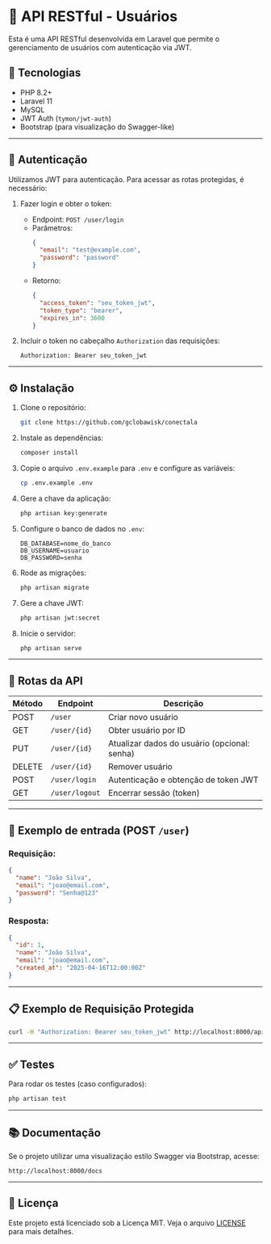 # 📘 API RESTful - Usuários

Esta é uma API RESTful desenvolvida em Laravel que permite o gerenciamento de usuários com autenticação via JWT.

## 🚀 Tecnologias

- PHP 8.2+
- Laravel 11
- MySQL
- JWT Auth (`tymon/jwt-auth`)
- Bootstrap (para visualização do Swagger-like)

---

## 🔐 Autenticação

Utilizamos JWT para autenticação. Para acessar as rotas protegidas, é necessário:

1. Fazer login e obter o token:
   - Endpoint: `POST /user/login`
   - Parâmetros:
     ```json
     {
       "email": "test@example.com",
       "password": "password"
     }
     ```
   - Retorno:
     ```json
     {
       "access_token": "seu_token_jwt",
       "token_type": "bearer",
       "expires_in": 3600
     }
     ```

2. Incluir o token no cabeçalho `Authorization` das requisições:
   ```
   Authorization: Bearer seu_token_jwt
   ```

---

## ⚙️ Instalação

1. Clone o repositório:
   ```bash
   git clone https://github.com/gclobawisk/conectala
   ```

2. Instale as dependências:
   ```bash
   composer install
   ```

3. Copie o arquivo `.env.example` para `.env` e configure as variáveis:
   ```bash
   cp .env.example .env
   ```

4. Gere a chave da aplicação:
   ```bash
   php artisan key:generate
   ```

5. Configure o banco de dados no `.env`:
   ```
   DB_DATABASE=nome_do_banco
   DB_USERNAME=usuario
   DB_PASSWORD=senha
   ```

6. Rode as migrações:
   ```bash
   php artisan migrate
   ```

7. Gere a chave JWT:
   ```bash
   php artisan jwt:secret
   ```

8. Inicie o servidor:
   ```bash
   php artisan serve
   ```

---

## 📌 Rotas da API

| Método | Endpoint         | Descrição                                                 |
|--------|------------------|-----------------------------------------------------------|
| POST   | `/user`          | Criar novo usuário                                        |
| GET    | `/user/{id}`     | Obter usuário por ID                                      |
| PUT    | `/user/{id}`     | Atualizar dados do usuário (opcional: senha)             |
| DELETE | `/user/{id}`     | Remover usuário                                           |
| POST   | `/user/login`    | Autenticação e obtenção de token JWT                     |
| GET    | `/user/logout`   | Encerrar sessão (token)                                   |

---

## 🧪 Exemplo de entrada (POST `/user`)

### Requisição:

```json
{
  "name": "João Silva",
  "email": "joao@email.com",
  "password": "Senha@123"
}
```

### Resposta:

```json
{
  "id": 1,
  "name": "João Silva",
  "email": "joao@email.com",
  "created_at": "2025-04-16T12:00:00Z"
}
```

---

## 📋 Exemplo de Requisição Protegida

```bash
curl -H "Authorization: Bearer seu_token_jwt" http://localhost:8000/api/user/1
```

---

## ✅ Testes

Para rodar os testes (caso configurados):

```bash
php artisan test
```

---

## 📚 Documentação

Se o projeto utilizar uma visualização estilo Swagger via Bootstrap, acesse:
```
http://localhost:8000/docs
```

---

## 📝 Licença

Este projeto está licenciado sob a Licença MIT. Veja o arquivo [LICENSE](LICENSE) para mais detalhes.
